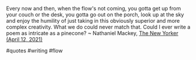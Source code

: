 Every now and then, when the flow's not coming, you gotta get up from your couch or the desk, you gotta go out on the porch, look up at the sky and enjoy the humility of just taking in this obviously superior and more complex creativity. What we do could never match that. Could I ever write a poem as intricate as a pinecone? ~ Nathaniel Mackey, [The New Yorker (April 12, 2021)](https://londonwriterssalon.us4.list-manage.com/track/click?u=8b047263967451488070a8ad0&id=dda97d30db&e=eb9759f735)

#quotes #writing #flow
